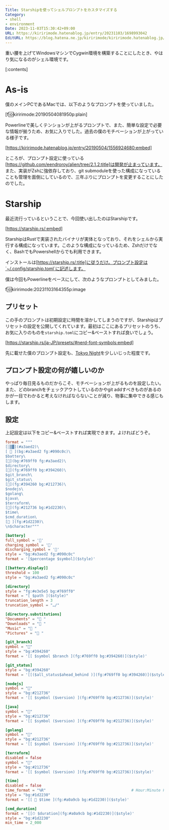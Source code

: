 ```yaml
---
Title: Starshipを使ってシェルプロンプトをカスタマイズする
Category:
- shell
- environment
Date: 2023-11-03T15:30:42+09:00
URL: https://kiririmode.hatenablog.jp/entry/20231103/1698993042
EditURL: https://blog.hatena.ne.jp/kiririmode/kiririmode.hatenablog.jp/atom/entry/6801883189055721563
---
```


重い腰を上げてWindowsマシンでCygwin環境を構築することにしたとき、やはり気になるのがシェル環境です。

[:contents]

# As-is

僕のメインPCであるMacでは、以下のようなプロンプトを使っていました。

[f:id:kiririmode:20190504081950p:plain]

Powerlineで美しくテンションが上がるプロンプトで、また、簡単な設定で必要な情報が揃うため、お気に入りでした。過去の僕のモチベーションが上がっている様子です。

[https://kiririmode.hatenablog.jp/entry/20190504/1556924680:embed]

ところが、プロンプト設定に使っている[https://github.com/eendroroy/alien/tree/2.1.2:title]は開発が止まっています。
また、実装がZshに強依存しており、git submoduleを使った構成になっていることも管理を面倒にしているので、三年ぶりにプロンプトを変更することにしたのでした。

# Starship

最近流行っているということで、今回使い出したのはStarshipです。

[https://starship.rs/:embed]

StarshipはRustで実装されたバイナリが実体となっており、それをシェルから実行する構成になっています。このような構成になっているため、Zshだけでなく、BashでもPowershellからでも利用できます。

インストールは[https://starship.rs/:title]に従うだけ。プロンプト設定は`~/.config/starship.toml`に記述します。

僕は今回もPowerlineをベースにして、次のようなプロンプトとしてみました。

f:id:kiririmode:20231103164355p:image

## プリセット

この手のプロンプトは初期設定に時間を溶かしてしまうのですが、Starshipはプリセットの設定を公開してくれています。最初はここにあるプリセットのうち、お気に入りのものを`starship.toml`にコピー&ペーストすれば良いでしょう。

[https://starship.rs/ja-JP/presets/#nerd-font-symbols:embed]

先に載せた僕のプロンプト設定も、[Tokyo Night](https://starship.rs/ja-JP/presets/tokyo-night.html)を少しいじった程度です。

## プロンプト設定の何が嬉しいのか

やっぱり毎日見るものだからこそ、モチベーションが上がるものを設定したい。
また、どのbranchをチェックアウトしているのかやgit addすべきものがあるのかが一目でわかると考えなければならないことが減り、物事に集中できる感じもします。

## 設定

上記設定は以下をコピー&ペーストすれば実現できます。よければどうぞ。

```toml
format = """
[░▒▓](#a3aed2)\
[  ](bg:#a3aed2 fg:#090c0c)\
$battery\
[](bg:#769ff0 fg:#a3aed2)\
$directory\
[](fg:#769ff0 bg:#394260)\
$git_branch\
$git_status\
[](fg:#394260 bg:#212736)\
$nodejs\
$golang\
$java\
$terraform\
[](fg:#212736 bg:#1d2230)\
$time\
$cmd_duration\
[ ](fg:#1d2230)\
\n$character"""

[battery]
full_symbol = '🔋'
charging_symbol = '󱊥'
discharging_symbol = '󱊥'
style = "bg:#a3aed2 fg:#090c0c"
format = '[$percentage $symbol]($style)'

[[battery.display]]
threshold = 100
style = "bg:#a3aed2 fg:#090c0c"

[directory]
style = "fg:#e3e5e5 bg:#769ff0"
format = "[ $path ]($style)"
truncation_length = 3
truncation_symbol = "…/"

[directory.substitutions]
"Documents" = "󰈙 "
"Downloads" = " "
"Music" = " "
"Pictures" = " "

[git_branch]
symbol = ""
style = "bg:#394260"
format = '[[ $symbol $branch ](fg:#769ff0 bg:#394260)]($style)'

[git_status]
style = "bg:#394260"
format = '[[($all_status$ahead_behind )](fg:#769ff0 bg:#394260)]($style)'

[nodejs]
symbol = ""
style = "bg:#212736"
format = '[[ $symbol ($version) ](fg:#769ff0 bg:#212736)]($style)'

[java]
symbol = ""
style = "bg:#212736"
format = '[[ $symbol ($version) ](fg:#769ff0 bg:#212736)]($style)'

[golang]
symbol = ""
style = "bg:#212736"
format = '[[ $symbol ($version) ](fg:#769ff0 bg:#212736)]($style)'

[terraform]
disabled = false
symbol = "💠"
style = "bg:#212736"
format = '[[ $symbol ($version) ](fg:#769ff0 bg:#212736)]($style)'

[time]
disabled = false
time_format = "%R"                                      # Hour:Minute Format
style = "bg:#1d2230"
format = '[[  $time ](fg:#a0a9cb bg:#1d2230)]($style)'

[cmd_duration]
format = '[[⏱ $duration](fg:#a0a9cb bg:#1d2230)]($style)'
style = "bg:#1d2230"
min_time = 2_000
```
